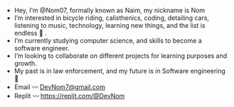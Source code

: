 -  Hey, I’m @Nom07, formally known as Naim, my nickname is Nom
-  I’m interested in bicycle riding, calisthenics, coding, detailing cars, listening to music, technology, learning new things, and the list is endless 💯 .
-  I’m currently studying computer science, and skills to become a software engineer. 
-  I’m looking to collaborate on different projects for learning purposes and growth.
-  My past is in law enforcement, and my future is in Software engineering 🏁
- Email 〰️  DevNom7@gmail.com   
- Replit 〰️ https://replit.com/@DevNom
<!---
Nom07/Nom07 is a ✨ special ✨ repository because its `README.md` (this file) appears on your GitHub profile.
You can click the Preview link to take a look at your changes.
--->

